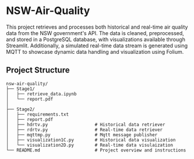 # NSW-Air-Quality

This project retrieves and processes both historical and real-time air quality data from the NSW government's API. The data is cleaned, preprocessed, and stored in a PostgreSQL database, with visualizations available through Streamlit. Additionally, a simulated real-time data stream is generated using MQTT to showcase dynamic data handling and visualization using Folium.


## Project Structure

```
nsw-air-quality/
├── Stage1/                         
│   ├── retrieve_data.ipynb       
│   └── report.pdf
│
├── Stage2/          
│   ├── requirements.txt             
│   ├── report.pdf                
│   ├── hdrtv.py                  # Historical data retriever      
│   ├── rdrtv.py                  # Real-time data retriever
│   ├── mqttmp.py                 # Mqtt message publisher
│   ├── visualization1C.py        # Historical data visualization
│   └── visualization2D.py        # Real-time data visulaization
└── README.md                     # Project overview and instructions
```